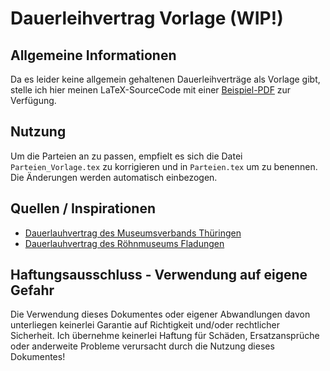 # Dauerleihvertrag Vorlage (WIP!)

## Allgemeine Informationen
Da es leider keine allgemein gehaltenen Dauerleihverträge als Vorlage gibt, stelle ich hier meinen LaTeX-SourceCode mit einer [Beispiel-PDF](https://github.com/PedPEx/Dauerleihvertrag-Vorlage/blob/master/Dauerleihvertrag_Beispiel.pdf) zur Verfügung. 

## Nutzung
Um die Parteien an zu passen, empfielt es sich die Datei `Parteien_Vorlage.tex` zu korrigieren und in `Parteien.tex` um zu benennen. Die Änderungen werden automatisch einbezogen.

## Quellen / Inspirationen
- [Dauerlauhvertrag des Museumsverbands Thüringen](https://museumsverband-thueringen.de/wp-content/uploads/2021/11/Muster-Dauerleihvertrag.rtf)
- [Dauerlauhvertrag des Röhnmuseums Fladungen](http://www.rhoenmuseum.mydcpro.de/fileServer/RHOENMUSEUM/1098/17292/Dauerleihvertrag_Rhoenmuseum.pdf)

## Haftungsausschluss - Verwendung auf eigene Gefahr
Die Verwendung dieses Dokumentes oder eigener Abwandlungen davon unterliegen keinerlei Garantie auf Richtigkeit und/oder rechtlicher Sicherheit. Ich übernehme keinerlei Haftung für Schäden, Ersatzansprüche oder anderweite Probleme verursacht durch die Nutzung dieses Dokumentes!
